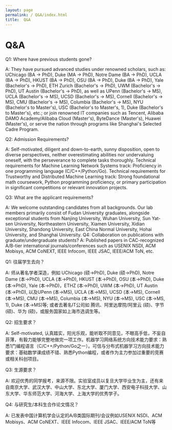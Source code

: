 ```yaml
---
layout: page
permalink: / Q&A/index.html
title:  Q&A
---
```

# Q&A

Q1: Where have previous students gone?

A: They have pursued advanced studies under renowned scholars, such as:
UChicago (BA → PhD), Duke (MA → PhD), Notre Dame (BA → PhD), UCLA (BA → PhD), HKUST (BA → PhD), OSU (BA → PhD), Duke (BA → PhD), Yale (Bachelor's → PhD), ETH Zurich (Bachelor's → PhD), UWM (Bachelor's → PhD), UT Austin (Bachelor's → PhD), as well as UPenn (Bachelor's → MS), UCLA (Bachelor's → MS), UCSD (Bachelor's → MS), Cornell (Bachelor's → MS), CMU (Bachelor's → MS), Columbia (Bachelor's → MS), NYU (Bachelor's to Master's), USC (Bachelor's to Master's, 1), Duke (Bachelor's to Master's), etc.; or join renowned IT companies such as Tencent, Alibaba DAMO Academy/Alibaba Cloud (Master's), ByteDance (Master's), Huawei (Master's), or serve the nation through programs like Shanghai's Selected Cadre Program.

Q2: Admission Requirements?

A: Self-motivated, diligent and down-to-earth, sunny disposition, open to diverse perspectives, neither overestimating abilities nor undervaluing oneself, with the perseverance to complete tasks thoroughly. Technical requirements for Machine Learning Network Systems track: Proficiency in one programming language (C/C++/Python/Go). Technical requirements for Trustworthy and Distributed Machine Learning track: Strong foundational math coursework, Python programming proficiency, or primary participation in significant competitions or relevant innovation projects.

Q3: What are the applicant requirements?

A: We welcome outstanding candidates from all backgrounds. Our lab members primarily consist of Fudan University graduates, alongside exceptional students from Nanjing University, Wuhan University, Sun Yat-sen University, Northeastern University, Xiamen University, Xidian University, Shandong University, East China Normal University, Hohai University, and Shanghai University.
Q4: Collaboration on publications with graduate/undergraduate students?
A: Published papers in CAC-recognized A/B-tier international journals/conferences such as USENIX NSDI, ACM Mobisys, ACM CoNEXT, IEEE Infocom, IEEE JSAC, IEEE/ACM ToN, etc.


Q1: 往届学生去向？ 

A:  师从著名学者深造，例如 UChicago (硕->PhD), Duke (硕->PhD), Notre Dame (本->PhD), UCLA (本->PhD), HKUST (本->PhD), OSU (本->PhD), Duke (本->PhD), Yale (本->PhD)，ETHZ (本->PhD), UWM (本->PhD), UT Austin (本->PhD), 以及UPenn (本->MS), UCLA (本->MS), UCSD (本->MS), Cornell (本->MS), CMU (本->MS), Columbia (本->MS), NYU (本->MS), USC (本->MS, 1), Duke (本->MS)等; 或者去著名IT公司如 腾讯、阿里达摩院/阿里云 (硕)、字节 (硕)、华为 (硕)，或服务国家如上海市选调生等。

Q2: 招生要求？ 

A:  Self-motivated, 认真踏实，阳光乐观，能听取不同意见，不眼高手低，不妄自菲薄，有毅力能够完整地做完一项工作。机器学习网络系统方向技术能力要求：熟悉1门编程语言（C/C++/Python/Go之一）。可信与分布式机器学习方向技术能力要求：基础数学课成绩不错、熟悉Python编程，或者作为主力参加过重要的竞赛或相关科创项目。

Q3: 生源要求？

A:  欢迎优秀的同学报考，来源不限。实验室成员以复旦大学毕业生为主，还有来自南京大学、武汉大学、中山大学、东北大学、厦门大学、西安电子科技大学、山东大学、华东师范大学、河海大学、上海大学的优秀学子。

Q4: 与研究生/本科生合作论文情况？

A:  已发表中国计算机学会认定的A/B类国际期刊/会议例如USENIX NSDI、ACM Mobisys、ACM CoNEXT、IEEE Infocom、IEEE JSAC、IEEE/ACM ToN等

